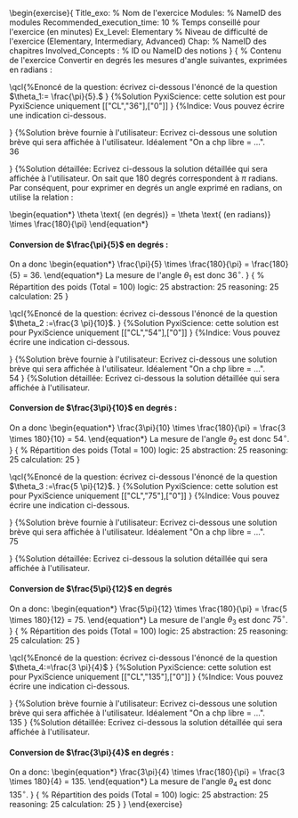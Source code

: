 
\begin{exercise}{
Title_exo: % Nom de l'exercice
Modules: % NameID des modules
Recommended_execution_time: 10 % Temps conseillé pour l'exercice (en minutes)
Ex_Level: Elementary % Niveau de difficulté de l'exercice (Elementary, Intermediary, Advanced)
Chap: % NameID des chapitres
Involved_Concepts : % ID ou NameID des notions
}
{
% Contenu de l'exercice
Convertir en degrés les mesures d'angle suivantes, exprimées en radians :

\qcl{%Enoncé de la question: écrivez ci-dessous l'énoncé de la question
$\theta_1:= \frac{\pi}{5}.$
}
{%Solution PyxiScience: cette solution est pour PyxiScience uniquement
[["CL","$36$"],["0"]]
}
{%Indice: Vous pouvez écrire une indication ci-dessous.

}
{%Solution brève fournie à l'utilisateur: Ecrivez ci-dessous une solution brève qui sera affichée à l'utilisateur. Idéalement "On a chp libre = ...".  
$36$

}
{%Solution détaillée: Ecrivez ci-dessous la solution détaillée qui sera affichée à l'utilisateur.
On sait que $180$ degrés correspondent à $\pi$ radians. Par conséquent, pour exprimer en degrés un angle exprimé en radians, on utilise la relation :

\begin{equation*}
\theta \text{ (en degrés)} = \theta \text{ (en radians)} \times \frac{180}{\pi}
\end{equation*}

####  Conversion de $\frac{\pi}{5}$ en degrés :
On a donc
\begin{equation*}
\frac{\pi}{5} \times \frac{180}{\pi} = \frac{180}{5} = 36.
\end{equation*}
La mesure de l'angle $\theta_1$ est donc $36^{\circ}$.
}
{
% Répartition des poids (Total = 100)
logic: 25
abstraction: 25
reasoning: 25
calculation: 25
}

\qcl{%Enoncé de la question: écrivez ci-dessous l'énoncé de la question
$\theta_2 :=\frac{3 \pi}{10}$.
}
{%Solution PyxiScience: cette solution est pour PyxiScience uniquement
[["CL","$54$"],["0"]]
}
{%Indice: Vous pouvez écrire une indication ci-dessous.

}
{%Solution brève fournie à l'utilisateur: Ecrivez ci-dessous une solution brève qui sera affichée à l'utilisateur. Idéalement "On a chp libre = ...".  
$54$
}
{%Solution détaillée: Ecrivez ci-dessous la solution détaillée qui sera affichée à l'utilisateur.
####  Conversion de $\frac{3\pi}{10}$ en degrés :
On a donc
\begin{equation*}
\frac{3\pi}{10} \times \frac{180}{\pi} = \frac{3 \times 180}{10} = 54.
\end{equation*}
La mesure de l'angle $\theta_2$ est donc $54^{\circ}$.
}
{
% Répartition des poids (Total = 100)
logic: 25
abstraction: 25
reasoning: 25
calculation: 25
}

\qcl{%Enoncé de la question: écrivez ci-dessous l'énoncé de la question
$\theta_3 :=\frac{5 \pi}{12}$.
}
{%Solution PyxiScience: cette solution est pour PyxiScience uniquement
[["CL","$75$"],["0"]]
}
{%Indice: Vous pouvez écrire une indication ci-dessous.

}
{%Solution brève fournie à l'utilisateur: Ecrivez ci-dessous une solution brève qui sera affichée à l'utilisateur. Idéalement "On a chp libre = ...".  
$75$

}
{%Solution détaillée: Ecrivez ci-dessous la solution détaillée qui sera affichée à l'utilisateur.
####  Conversion de $\frac{5\pi}{12}$ en degrés 

On a donc:
\begin{equation*}
\frac{5\pi}{12} \times \frac{180}{\pi} = \frac{5 \times 180}{12} = 75.
\end{equation*}
La mesure de l'angle $\theta_3$ est donc $75^{\circ}$.
}
{
% Répartition des poids (Total = 100)
logic: 25
abstraction: 25
reasoning: 25
calculation: 25
}

\qcl{%Enoncé de la question: écrivez ci-dessous l'énoncé de la question
$\theta_4:=\frac{3 \pi}{4}$
}
{%Solution PyxiScience: cette solution est pour PyxiScience uniquement
[["CL","$135$"],["0"]]
}
{%Indice: Vous pouvez écrire une indication ci-dessous.

}
{%Solution brève fournie à l'utilisateur: Ecrivez ci-dessous une solution brève qui sera affichée à l'utilisateur. Idéalement "On a chp libre = ...".  
$135$
}
{%Solution détaillée: Ecrivez ci-dessous la solution détaillée qui sera affichée à l'utilisateur.
#### Conversion de $\frac{3\pi}{4}$ en degrés :

On a donc:
\begin{equation*}
\frac{3\pi}{4} \times \frac{180}{\pi} = \frac{3 \times 180}{4} = 135.
\end{equation*}
La mesure de l'angle $\theta_4$ est donc $135^{\circ}$.
}
{
% Répartition des poids (Total = 100)
logic: 25
abstraction: 25
reasoning: 25
calculation: 25
}
}
\end{exercise}
